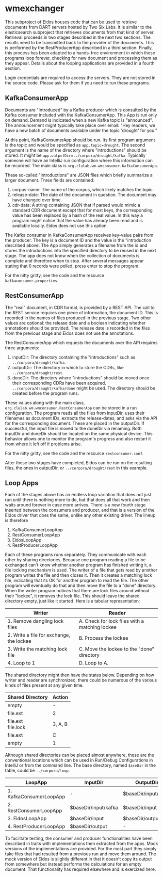 # wmexchanger

This subproject of Eidos houses code that can be used to retrieve documents
from DART servers hosted by Two Six Labs.  It is similar to the elasticsearch
subproject that retrieves documents from that kind of server.  Retrieval
proceeds in two stages described in the next two sections.  The results need
to be transmitted back to the provider of the documents.  This is performed by
the RestProducerApp described in a third section.  Finally, this process has
been adapted to a hands-free environment in which these programs loop forever,
checking for new document and processing them as they appear.  Details about
the looping applications are provided in a fourth section.

Login credentials are required to access the servers.  They are not stored in
the source code.  Please ask for them if you need to run these programs.

## KafkaConsumerApp

Documents are "introduced" by a Kafka producer which is consulted by the Kafka
consumer included with the KafkaConsumerApp.  This App is run only on demand.
Demand is indicated when a new Kafka topic is "announced".  The announcement
might typically take place over email: "Hey readers, we have a new batch of
documents available under the topic 'drought' for you."

At this point, KafkaConsumerApp should be run.  Its first program argument is
the topic and would be specified as `app.topic=drought`.  The second argument
is the name of the directory where "introductions" should be stored.  It might
be `app.outputDir=../corpora/drought/kafka`.  Typically someone will have an
IntelliJ run configuration where this information can be recorded.  The main
class is `org.clulab.wm.wmconsumer.KafkaConsumerApp`.

These so-called "introductions" are JSON files which briefly summarize a larger
document.  Three fields are contained:

1. corpus-name: The name of the corpus, which likely matches the topic.
2. release-date: The date of the document in question.  The document may have changed over time.
3. cdr-data: A string containing JSON that if parsed would mimic a standard
CDR document except that for most keys, the corresponding value has been
replaced by a hash of the real value.  In this way a program might notice that
the value has already been read and is available locally.  Eidos does not use
this option.

The Kafka consumer in KafkaConsumerApp receives key-value pairs from the producer.
The key is a document ID and the value is the "introduction described above.
The App simply generates a filename from the id and stores the introductions into the
specified directory to be reused in the next stage.  The app does not know when the
collection of documents is complete and therefore when to stop.  After several
messages appear stating that 0 records were polled, press enter to stop the program.

For the nitty gritty, see the code and the resource `kafkaconsumer.properties`.

## RestConsumerApp

The "real" document, in CDR format, is provided by a REST API.  The call to
the REST service requires one piece of information, the document ID.  This is
recorded in the names of files produced in the previous stage.  Two other values
are optional: the release date and a boolean indicating whether annotations
should be provided.  The release date is recorded in the files from the
previous stage and Eidos does not use the annotations.

The RestConsumerApp which requests the documents over the API requires three
arguments:

1. inputDir: The directory containing the "introductions" such as `../corpora/drought/kafka`.
2. outputDir: The directory in which to store the CDRs, like `../corpora/drought/rest`.
3. doneDir: The directory where "introductions" should be moved once their corresponding
CDRs have been acquired.  `../corpora/draught/kafka/done` might be used.  The
directory should be created before the program runs.

These values along with the main class, `org.clulab.wm.wmconsumer.RestConsumerApp`
can be stored in a run configuration.  The program reads all the files from
inputDir, uses their filenames as document IDs, extracts the release-dates,
and asks via the API for the corresponding document.  These are placed in the
outputDir.  If successful, the input file is moved to the doneDir via renaming.
Both inputDir and doneDir should be located on the same physical device.  This
behavior allows one to monitor the program's progress and also restart it from
where it left off if problems arise.

For the nitty gritty, see the code and the resource `restconsumer.conf`.

After these two stages have completed, Eidos can be run on the resulting files,
the ones in outputDir, or `../corpora/drought/rest` in this example.

## Loop Apps

Each of the stages above has an endless loop variation that does not just run
until there is nothing more to do, but that does all that work and then waits
around forever in case more arrives.  There is a new fourth stage inserted between
the consumers and producer, and that is a version of the Eidos driver that does
the same, unlike any other existing driver.  The lineup is therefore

1. KafkaConsumerLoopApp
1. RestConsumerLoopApp
1. EidosLoopApp
1. RestProducerLoopApp

Each of these programs runs separately.  They communicate with each other by
sharing directories.  Because one program reading a file to be exchanged can't
know whether another program has finished writing it, a file locking mechanism
is used.  The writer of a file that gets read by another program writes the
file and then closes it.  Then it creates a matching lock file, indicating
that its OK for another program to read the file.  The other program will
eventually do that and then move the file to a "done" directory.  When the
writer program notices that there are lock files around without their "lockee",
it removes the lock file.  This should leave the shared directory empty, just
like it started.  Here is a tabular representation:

| Writer | Reader |
| --- | --- |
| 1. Remove dangling lock files | A. Check for lock files with a matching lockee |
| 2. Write a file for exchange, the lockee | B. Process the lockee |
| 3. Write the matching lock file | C. Move the lockee to the "done" directory |
| 4. Loop to 1 | D. Loop to A.

The shared directory might then have the states below.  Depending on how writer
and reader are synchronized, there could be numerous of the various kinds of
files present at any given time.

| Shared Directory | Action |
| --- | --- |
| empty | - |
| file.ext | 2 |
| file.ext<br>file.lock | 3, A, B|
| file.ext | C
| empty | 1 |

Although shared directories can be placed almost anywhere, these are the
conventional locations which can be used in Run/Debug Configurations in
IntelliJ or from the command line.  The base directory, named `$aseDir`
in the table, could be `../corpora/loop`.

| LoopApp | InputDir | OutputDir | DoneDir |
| --- | --- | --- | --- |
| 1. KafkaConsumerLoopApp | - | $baseDir/input/kafka | - |
| 2. RestConsumerLoopApp | $baseDir/input/kafka | $baseDir/input | $baseDir/input/kafka/done |
| 3. EidosLoopApp | $baseDir/input | $baseDir/output | $baseDir/input/done |
| 4. RestProducerLoopApp | $baseDir/output | - | $baseDir/output/done |

To facilitate testing, the consumer and producer functionalities have been
described in traits with implementations then extracted from the apps.  Mock
versions of the implementations are provided.  For the most part they simply
take files that had resulted from a previous run and move them around.  The
mock version of Eidos is slightly different in that it doesn't copy its output
from somewhere but instead performs the calculations for an empty document.
That functionality has required elsewhere and is exercized here.

